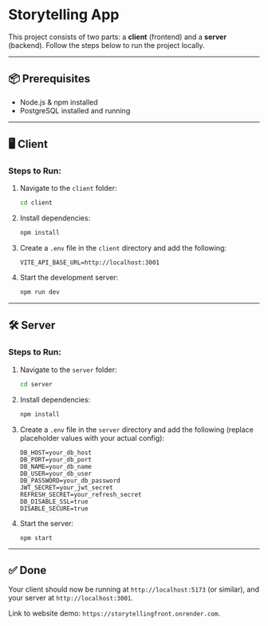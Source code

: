 # Storytelling App

This project consists of two parts: a **client** (frontend) and a **server** (backend). Follow the steps below to run the project locally.

---

## 📦 Prerequisites

- Node.js & npm installed
- PostgreSQL installed and running

---

## 🖥️ Client

### Steps to Run:

1. Navigate to the `client` folder:

   ```bash
   cd client
   ```

2. Install dependencies:

   ```bash
   npm install
   ```

3. Create a `.env` file in the `client` directory and add the following:

   ```
   VITE_API_BASE_URL=http://localhost:3001
   ```

4. Start the development server:

   ```bash
   npm run dev
   ```

---

## 🛠️ Server

### Steps to Run:

1. Navigate to the `server` folder:

   ```bash
   cd server
   ```

2. Install dependencies:

   ```bash
   npm install
   ```

3. Create a `.env` file in the `server` directory and add the following (replace placeholder values with your actual config):

   ```
   DB_HOST=your_db_host
   DB_PORT=your_db_port
   DB_NAME=your_db_name
   DB_USER=your_db_user
   DB_PASSWORD=your_db_password
   JWT_SECRET=your_jwt_secret
   REFRESH_SECRET=your_refresh_secret
   DB_DISABLE_SSL=true
   DISABLE_SECURE=true
   ```

4. Start the server:

   ```bash
   npm start
   ```

---

## ✅ Done

Your client should now be running at `http://localhost:5173` (or similar), and your server at `http://localhost:3001`.

Link to website demo: `https://storytellingfront.onrender.com`.